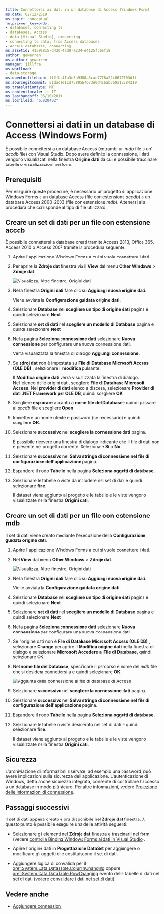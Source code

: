 ```yaml
---
title: Connettersi ai dati in un database di Access (Windows Form)
ms.date: 02/12/2019
ms.topic: conceptual
helpviewer_keywords:
- databases, connecting to
- databases, Access
- data [Visual Studio], connecting
- connecting to data, from Access databases
- Access databases, connecting
ms.assetid: 4159e815-d430-4ad0-a234-e4125fcbef18
author: gewarren
ms.author: gewarren
manager: jillfra
ms.workload:
- data-storage
ms.openlocfilehash: ff2fbc41a3e5a9388a3cae7776a22c8671703d1f
ms.sourcegitcommit: 51dad3e11d7580567673e0d426ab3b0a17584319
ms.translationtype: MT
ms.contentlocale: it-IT
ms.lasthandoff: 06/10/2019
ms.locfileid: "66820402"
---
```

# <a name="connect-to-data-in-an-access-database-windows-forms"></a>Connettersi ai dati in un database di Access (Windows Form)

È possibile connettersi a un database Access (entrambi un *mdb* file o un' *accdb* file) con Visual Studio. Dopo avere definito la connessione, i dati vengono visualizzati nella finestra **Origine dati** da cui è possibile trascinare tabelle o visualizzazioni nei form.

## <a name="prerequisites"></a>Prerequisiti

Per eseguire queste procedure, è necessario un progetto di applicazione Windows Forms e un database Access (file con estensione *accdb*) o un database Access 2000-2003 (file con estensione *mdb*). Attenersi alla procedura che corrisponde al tipo di file utilizzato.

## <a name="create-a-dataset-for-an-accdb-file"></a>Creare un set di dati per un file con estensione accdb

È possibile connettersi a database creati tramite Access 2013, Office 365, Access 2010 o Access 2007 tramite la procedura seguente.

1. Aprire l'applicazione Windows Forms a cui si vuole connettere i dati.

2. Per aprire la **Zdroje dat** finestra via il **View** dal menu **Other Windows** > **Zdroje dat**.

   ![Visualizza, Altre finestre, Origini dati](../data-tools/media/viewdatasources.png)

3. Nella finestra **Origini dati** fare clic su **Aggiungi nuova origine dati**.

   Viene avviata la **Configurazione guidata origine dati**.

4. Selezionare **Database** nel **scegliere un tipo di origine dati** pagina e quindi selezionare **Next**.

5. Selezionare **set di dati** nel **scegliere un modello di Database** pagina e quindi selezionare **Next**.

6. Nella pagina **Seleziona connessione dati** selezionare **Nuova connessione** per configurare una nuova connessione dati.

   Verrà visualizzata la finestra di dialogo **Aggiungi connessione**.

7. Se **zdroj dat** non è impostata su **File di Database Microsoft Access (OLE DB)** , selezionare il **modifica** pulsante.

   Il **Modifica origine dati** verrà visualizzata la finestra di dialogo. Nell'elenco delle origini dati, scegliere **File di Database Microsoft Access**. Nel **provider di dati** elenco a discesa, selezionare **Provider di dati .NET Framework per OLE DB**, quindi scegliere **OK**.

8. Scegliere **esplorare** accanto a **nome file del Database**e quindi passare al *accdb* file e scegliere **Open**.

9. Immettere un nome utente e password (se necessario) e quindi scegliere **OK**.

10. Selezionare **successivo** nel **scegliere la connessione dati** pagina.

     È possibile ricevere una finestra di dialogo indicante che il file di dati non è presente nel progetto corrente. Selezionare **Sì** o **No**.

11. Selezionare **successivo** nel **Salva stringa di connessione nel file di configurazione dell'applicazione** pagina.

12. Espandere il nodo **Tabelle** nella pagina **Seleziona oggetti di database**.

13. Selezionare le tabelle o viste da includere nel set di dati e quindi selezionare **fine**.

     Il dataset viene aggiunto al progetto e le tabelle e le viste vengono visualizzate nella finestra **Origini dati**.

## <a name="create-a-dataset-for-an-mdb-file"></a>Creare un set di dati per un file con estensione mdb

Il set di dati viene creato mediante l'esecuzione della **Configurazione guidata origine dati**.

1. Aprire l'applicazione Windows Forms a cui si vuole connettere i dati.

2. Nel **View** dal menu **Other Windows** > **Zdroje dat**.

   ![Visualizza, Altre finestre, Origini dati](../data-tools/media/viewdatasources.png)

3. Nella finestra **Origini dati** fare clic su **Aggiungi nuova origine dati**.

    Viene avviata la **Configurazione guidata origine dati**.

4. Selezionare **Database** nel **scegliere un tipo di origine dati** pagina e quindi selezionare **Next**.

5. Selezionare **set di dati** nel **scegliere un modello di Database** pagina e quindi selezionare **Next**.

6. Nella pagina **Seleziona connessione dati** selezionare **Nuova connessione** per configurare una nuova connessione dati.

7. Se l'origine dati non è **File di Database Microsoft Access (OLE DB)** , selezionare **Change** per aprire il **Modifica origine dati** nella finestra di dialogo e selezionare **Microsoft Accedere al File di Database**, quindi selezionare **OK**.

8. Nel **nome file del Database**, specificare il percorso e nome del *mdb* file che si desidera connettersi a e quindi selezionare **OK**.

   ![Aggiunta della connessione al file di database di Access](../data-tools/media/add-connection-access-db.png)

9. Selezionare **successivo** nel **scegliere la connessione dati** pagina.

10. Selezionare **successivo** nel **Salva stringa di connessione nel file di configurazione dell'applicazione** pagina.

11. Espandere il nodo **Tabelle** nella pagina **Seleziona oggetti di database**.

12. Selezionare le tabelle o viste desiderato nel set di dati e quindi selezionare **fine**.

    Il dataset viene aggiunto al progetto e le tabelle e le viste vengono visualizzate nella finestra **Origini dati**.

## <a name="security"></a>Sicurezza

L'archiviazione di informazioni riservate, ad esempio una password, può avere implicazioni sulla sicurezza dell'applicazione. L'autenticazione di Windows, detta anche sicurezza integrata, consente di controllare l'accesso a un database in modo più sicuro. Per altre informazioni, vedere [Protezione delle informazioni di connessione](/dotnet/framework/data/adonet/protecting-connection-information).

## <a name="next-steps"></a>Passaggi successivi

Il set di dati appena creato è ora disponibile nel **Zdroje dat** finestra. A questo punto è possibile eseguire una delle attività seguenti:

- Selezionare gli elementi nel **Zdroje dat** finestra e trascinarli nel form (vedere [controlla Binding Windows Forms ai dati in Visual Studio](../data-tools/bind-windows-forms-controls-to-data-in-visual-studio.md)).

- Aprire l'origine dati in **Progettazione DataSet** per aggiungere o modificare gli oggetti che costituiscono il set di dati.

- Aggiungere logica di convalida per il <xref:System.Data.DataTable.ColumnChanging> oppure <xref:System.Data.DataTable.RowChanging> evento delle tabelle di dati nel set di dati (vedere [convalidare i dati nei set di dati](../data-tools/validate-data-in-datasets.md)).

## <a name="see-also"></a>Vedere anche

- [Aggiungere connessioni](../data-tools/add-new-connections.md)
